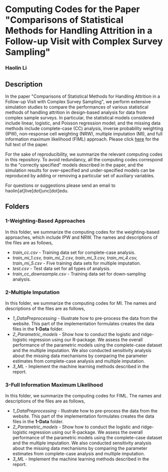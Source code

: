 # Computing Codes for the Paper "Comparisons of Statistical Methods for Handling Attrition in a Follow-up Visit with Complex Survey Sampling"
### Haolin Li

## Description

In the paper "Comparisons of Statistical Methods for Handling Attrition in a Follow-up Visit with Complex Survey Sampling", we perform extensive simulation studies to compare the performances of various statistical methods of handling attrition in design-based analysis for data from complex sample surveys. In particular, the statistical models considered include linear, logistic, and Poisson regression model; and the missing data methods include complete-case (CC) analysis, inverse probability weighting (IPW), non-response cell weighting (NRW), multiple imputation (MI), and full information maximum likelihood (FIML) approach. Please click [here](https://www.google.com) for the full text of the paper.

For the sake of reproducibility, we summarize the relevant computing codes in this repository. To avoid redundancy, all the computing codes correspond to the "correctly specified" models described in the paper, and the simulation results for over-specified and under-specified models can be reproduced by adding or removing a particular set of auxiliary variables.

For questions or suggestions please send an email to haolin[at]live[dot]unc[dot]edu.

## Folders 

### 1-Weighting-Based Approaches

In this folder, we summarize the computing codes for the weighting-based approaches, which include IPW and NRW. The names and descriptions of the files are as follows,

* *train_cc.csv* - Training data set for complete-case analysis.
* *train_mi_1.csv, train_mi_2.csv, train_mi_3.csv, train_mi_4.csv, train_mi_5.csv* - Five training data sets for multiple imputation.
* *test.csv* - Test data set for all types of analysis.
* *train_cc_downsample.csv* - Training data set for down-sampling analysis.

### 2-Multiple Imputation

In this folder, we summarize the computing codes for MI. The names and descriptions of the files are as follows,

* *1_DataPreprocessing* - Illustrate how to pre-process the data from the website. This part of the implementation formulates creates the data files in the **1-Data** folder. 
* *2_Parametric_models* - Show how to conduct the logistic and ridge-logistic regression using our R-package. We assess the overall performance of the parametric models using the complete-case dataset and the multiple imputation. We also conducted sensitivity analysis about the missing data mechanisms by comparing the parameter estimates from complete-case analysis and multiple imputation.
* *3_ML* - Implement the machine learning methods described in the report. 

### 3-Full Information Maximum Likelihood 

In this folder, we summarize the computing codes for FIML. The names and descriptions of the files are as follows,

* *1_DataPreprocessing* - Illustrate how to pre-process the data from the website. This part of the implementation formulates creates the data files in the **1-Data** folder. 
* *2_Parametric_models* - Show how to conduct the logistic and ridge-logistic regression using our R-package. We assess the overall performance of the parametric models using the complete-case dataset and the multiple imputation. We also conducted sensitivity analysis about the missing data mechanisms by comparing the parameter estimates from complete-case analysis and multiple imputation.
* *3_ML* - Implement the machine learning methods described in the report. 

